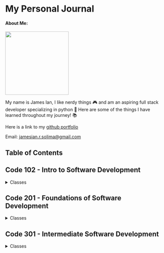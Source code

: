 # My Personal Journal

#### About Me:

<img src="headshot2022-circle.png" width="200px" height="200px">

My name is James Ian, I like nerdy things 🎮 and am an aspiring full stack developer specializing in python 🐍 
Here are some of the things I have learned throughout my journey! 📚 



Here is a link to my [github portfolio](https://github.com/jamesCodes808)

Email: [jamesian.r.solima@gmail.com](mailto:jamesian.r.solima@gmail.com) 


## Table of Contents

## Code 102 - Intro to Software Development
<details closed><summary>Classes</summary>

<a href='https://jamescodes808.github.io/reading-notes/102/learning-markdown'>Class 1</a>
<br>
<a href='https://jamescodes808.github.io/reading-notes/102/the-coders-computer'>Class 2</a>
<br>
<a href='https://jamescodes808.github.io/reading-notes/102/revisions-and-the-cloud'>Class 3</a>
<br>
<a href='https://jamescodes808.github.io/reading-notes/102/structure-web-pages-with-html'>Class 4</a>
<br>
<a href='https://jamescodes808.github.io/reading-notes/102/design-web-pages-with-css'>Class 5</a>
<br>
<a href='https://jamescodes808.github.io/reading-notes/102/dynamic-webpages-with-javascript'>Class 6</a>
<br>
<a href='https://jamescodes808.github.io/reading-notes/102/programming-with-javascript'>Class 7</a>
<br>
<a href='https://jamescodes808.github.io/reading-notes/102/operators-and-loops'>Class 8</a>
<br>

</details>

## Code 201 - Foundations of Software Development
<details closed><summary>Classes</summary>

<a href='https://jamescodes808.github.io/reading-notes/201/class-01'>Class 1</a>
<br>
<a href='https://jamescodes808.github.io/reading-notes/201/class-02'>Class 2</a>
<br>
<a href='https://jamescodes808.github.io/reading-notes/201/class-03'>Class 3</a>
<br>
<a href='https://jamescodes808.github.io/reading-notes/201/class-04'>Class 4</a>
<br>
<a href='https://jamescodes808.github.io/reading-notes/201/class-05'>Class 5</a>
<br>
<a href='https://jamescodes808.github.io/reading-notes/201/class-06'>Class 6</a>
<br>
<a href='https://jamescodes808.github.io/reading-notes/201/class-07'>Class 7</a>
<br>
<a href='https://jamescodes808.github.io/reading-notes/201/class-08'>Class 8</a>
<br>
<a href='https://jamescodes808.github.io/reading-notes/201/class-09'>Class 9</a>
<br>
<a href='https://jamescodes808.github.io/reading-notes/201/class-10'>Class 10</a>
<br>
<a href='https://jamescodes808.github.io/reading-notes/201/class-11'>Class 11</a>
<br>
<a href='https://jamescodes808.github.io/reading-notes/201/class-12'>Class 12</a>
<br>
<a href='https://jamescodes808.github.io/reading-notes/201/class-13'>Class 13</a>
<br>
<a href='https://jamescodes808.github.io/reading-notes/201/class-14.a'>Class 14.a</a>
<br>
<a href='https://jamescodes808.github.io/reading-notes/201/class-14.b'>Class 14.b</a>
<br>

</details>

## Code 301 - Intermediate Software Development
<details closed><summary>Classes</summary>

<a href='https://jamescodes808.github.io/reading-notes/301/class-01'>Class 1</a>
<br>
<a href='https://jamescodes808.github.io/reading-notes/301/class-02'>Class 2</a>
<br>
<a href='https://jamescodes808.github.io/reading-notes/301/class-03'>Class 3</a>
<br>
<a href='https://jamescodes808.github.io/reading-notes/301/class-04'>Class 4</a>
<br>
<a href='https://jamescodes808.github.io/reading-notes/301/class-05'>Class 5</a>
<br>
<a href='https://jamescodes808.github.io/reading-notes/301/class-06'>Class 6</a>
<br>
<a href='https://jamescodes808.github.io/reading-notes/301/class-07'>Class 7</a>
<br>
<a href='https://jamescodes808.github.io/reading-notes/301/class-08'>Class 8</a>
<br>
<a href='https://jamescodes808.github.io/reading-notes/301/class-09'>Class 9</a>
<br>
<a href='https://jamescodes808.github.io/reading-notes/301/class-10'>Class 10</a>
<br>
<a href='https://jamescodes808.github.io/reading-notes/301/class-11'>Class 11</a>
<br>
<a href='https://jamescodes808.github.io/reading-notes/301/class-12'>Class 12</a>
<br>
<a href='https://jamescodes808.github.io/reading-notes/301/class-13'>Class 13</a>
<br>
<a href='https://jamescodes808.github.io/reading-notes/301/class-14'>Class 14</a>
<br>
<a href='https://jamescodes808.github.io/reading-notes/301/class-15'>Class 15</a>
<br>

</details>
